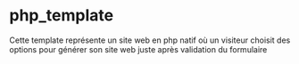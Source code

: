 # php_template
Cette template représente un site web en php natif où un visiteur choisit des options pour générer son site web juste après validation du formulaire
